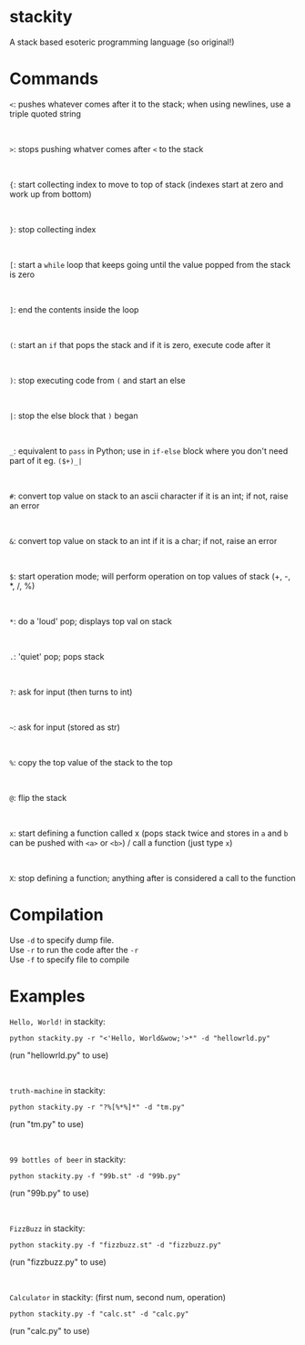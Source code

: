 # stackity #
A stack based esoteric programming language (so original!)

# Commands #
`<`: pushes whatever comes after it to the stack; when using newlines, use a triple quoted string

<br>

`>`: stops pushing whatver comes after `<` to the stack

<br>

`{`: start collecting index to move to top of stack (indexes start at zero and work up from bottom)

<br>

`}`: stop collecting index

<br>

`[`: start a `while` loop that keeps going until the value popped from the stack is zero

<br>

`]`: end the contents inside the loop

<br>

`(`: start an `if` that pops the stack and if it is zero, execute code after it

<br>

`)`: stop executing code from `(` and start an else

<br>

`|`: stop the else block that `)` began

<br>

`_`: equivalent to `pass` in Python; use in `if-else` block where you don't need part of it eg. `($+)_|`

<br>

`#`: convert top value on stack to an ascii character if it is an int; if not, raise an error

<br>

`&`: convert top value on stack to an int if it is a char; if not, raise an error

<br>

`$`: start operation mode; will perform operation on top values of stack (+, -, *, /, %)

<br>

`*`: do a 'loud' pop; displays top val on stack

<br>

`.`: 'quiet' pop; pops stack

<br>

`?`: ask for input (then turns to int)

<br>

`~`: ask for input (stored as str)

<br>

`%`: copy the top value of the stack to the top

<br>

`@`: flip the stack

<br>

`x`: start defining a function called x (pops stack twice and stores in `a` and `b` can be pushed with `<a>` or `<b>`) / call a function (just type `x`)

<br>

`X`: stop defining a function; anything after is considered a call to the function

# Compilation #
Use `-d` to specify dump file.
<br>
Use `-r` to run the code after the `-r`
<br>
Use `-f` to specify file to compile

# Examples #
`Hello, World!` in stackity:
```
python stackity.py -r "<'Hello, World&wow;'>*" -d "hellowrld.py"
```
(run "hellowrld.py" to use)

<br>

`truth-machine` in stackity:
```
python stackity.py -r "?%[%*%]*" -d "tm.py"
```
(run "tm.py" to use)

<br>

`99 bottles of beer` in stackity:
```
python stackity.py -f "99b.st" -d "99b.py"
```
(run "99b.py" to use)

<br>

`FizzBuzz` in stackity:
```
python stackity.py -f "fizzbuzz.st" -d "fizzbuzz.py"
```
(run "fizzbuzz.py" to use)

<br>

`Calculator` in stackity: (first num, second num, operation)
```
python stackity.py -f "calc.st" -d "calc.py"
```
(run "calc.py" to use)
